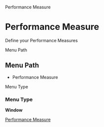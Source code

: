 
Performance Measure
# Performance Measure


Define your Performance Measures

Menu Path
## Menu Path



- Performance Measure

Menu Type
### Menu Type

**Window**


[Performance Measure](functional-guide/window/window-performance-measure.md)